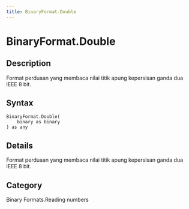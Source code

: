 ```yaml
---
title: BinaryFormat.Double
---
```


# BinaryFormat.Double


## Description

Format perduaan yang membaca nilai titik apung kepersisan ganda dua IEEE 8 bit.


## Syntax

```powerquery
BinaryFormat.Double(
    binary as binary
) as any
```


## Details

Format perduaan yang membaca nilai titik apung kepersisan ganda dua IEEE 8 bit.



## Category
Binary Formats.Reading numbers

